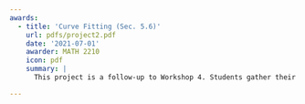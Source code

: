 ```yaml
---
awards:
  - title: 'Curve Fitting (Sec. 5.6)'
    url: pdfs/project2.pdf
    date: '2021-07-01'
    awarder: MATH 2210
    icon: pdf
    summary: |
      This project is a follow-up to Workshop 4. Students gather their own experimental data that models the quantitative relationship between two variables. They fit a linear model to the data, along with a custom-tailored model (chosen by plotting the data). Then, they use the coefficients of determination to analyze the quality of their models. <br><br> <a class="btn btn-outline-primary btn-page-header" href="pdfs/sample1.pdf" target="_blank" rel="noopener">Sample Project 1</a> &nbsp; <a class="btn btn-outline-primary btn-page-header" href="pdfs/sample2.pdf" target="_blank" rel="noopener">Sample Project 2</a>

---
```

